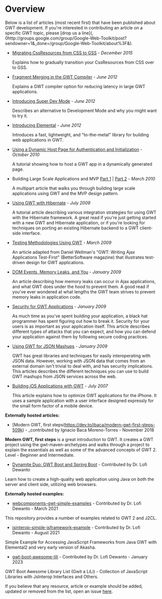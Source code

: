 # Overview

Below is a list of articles (most recent first) that have been published about GWT development. If you're interested in contributing an article on a specific GWT topic,
 please [drop us a line](,
0http://groups.google.com/group/Google-Web-Toolkit/post?sendowner=1&_done=/group/Google-Web-Toolkit/about%3F&).

*   [Migrating CssResources from CSS to GSS](gss_migration.html) - _December 2015_

    Explains how to gradually transition your CssResources from CSS over to GSS.

*   [Fragment Merging in the GWT Compiler](fragment_merging.html) - _June 2012_

     Explains a GWT compiler option for reducing latency in large GWT applications.

*   [Introducing Super Dev Mode](superdevmode.html) - _June 2012_

     Describes an alternative to Development Mode and why you might want to try it.

*   [Introducing Elemental](elemental.html) - _June 2012_

     Introduces a fast, lightweight, and "to-the-metal" library for building web applications in GWT.

*   [Using a Dynamic Host Page for Authentication and Initialization](dynamic_host_page.html) - _October 2010_

     A tutorial showing how to host a GWT app in a dynamically generated page.

*   Building Large Scale Applications and MVP [Part 1](mvp-architecture.html) | [Part 2](mvp-architecture-2.html) - _March 2010_

     A multipart article that walks you through building large scale applications using GWT and the MVP design pattern.

*   [Using GWT with Hibernate](using_gwt_with_hibernate.html) - _July 2009_

     A tutorial article describing various integration strategies for using GWT with the Hibernate framework. A great read if you're just getting started with a new GWT and Hibernate application, or if you're looking for techniques on porting an existing Hibernate backend to a GWT client-side interface.

*   [Testing Methodologies Using GWT](testing_methodologies_using_gwt.html) - _March 2009_

     An article adapted from Daniel Wellman's "GWT: Writing Ajax Applications Test-First" (BetterSoftware magazine) that illustrates test-driven design for GWT applications.

*   [DOM Events, Memory Leaks, and You](dom_events_memory_leaks_and_you.html) - _January 2009_

     An article describing how memory leaks can occur in Ajax applications, and what GWT does under the hood to prevent them. A good read if you've ever
wondered at what lengths the GWT team strives to prevent memory leaks in application code.

*   [Security for GWT Applications](security_for_gwt_applications.html) - _January 2009_

     As much time as you've spent building your application, a black hat programmer has spent figuring out how to break it. Security for your users is as important
as your application itself. This article describes different types of attacks that you can expect, and how you can defend your application against
them by following secure coding practices.

*   [Using GWT for JSON Mashups](using_gwt_for_json_mashups.html) - _January 2009_

    GWT has great libraries and techniques for easily interoperating with JSON data. However, working with JSON data that comes from an external domain
isn't trivial to deal with, and has security implications. This articles describes the different techniques you can use to build GWT mashups from
JSON services across the web.

*   [Building iOS Applications with GWT](gwt-iphone.html) - _July 2007_

    This article explains how to optimize GWT applications for the iPhone.
       It uses a sample application with a user interface designed expressly for the small form factor of a mobile device.

**Externally hosted articles:**

*   [Modern GWT, first steps(https://dev.to/ibaca/modern-gwt-first-steps-509k) - _contributed by Ignacio Baca Moreno-Torres - November 2018

**Modern GWT, first steps** is a great introduction to GWT. It creates a GWT project using the gwt-maven-archetypes and walks through a project to explain the essentials as well as some of the advanced concepts of GWT 2. Level - Beginner and Intermediate. 

*   [Dynamite Duo: GWT Boot and Spring Boot](https://medium.com/geekculture/dynamite-duo-gwt-boot-and-spring-boot-e5a966782344) - Contributed by Dr. Lofi Dewanto

Learn how to create a high-quality web application using Java on both the server and client side, utilizing web browsers.

**Externally hosted examples:**

* [webcomponents-gwt-simple-examples](https://github.com/lofidewanto/webcomponents-gwt-simple-examples) - Contributed by Dr. Lofi Dewanto - March 2021

This repository provides a number of examples related to GWT 2 and J2CL.

* [jsinterop-simple-jsframework-example](https://github.com/lofidewanto/jsinterop-simple-jsframework-example) - Contributed by Dr. Lofi Dewanto - August 2021

Simple Example for Accessing JavaScript Frameworks from Java GWT with Elemental2 and very early version of Akasha.

* [gwt-boot-awesome-lili](https://github.com/gwtboot/gwt-boot-awesome-lili) - Contributed by Dr. Lofi Dewanto - January 2023

GWT Boot Awesome Library List (Gwit a LiLi) - Collection of JavaScript Libraries with JsInterop Interfaces and Others.

If you believe that any resource, article or example should be added, updated or removed from the list, open an issue
[here](https://github.com/gwtproject/gwt-site).
